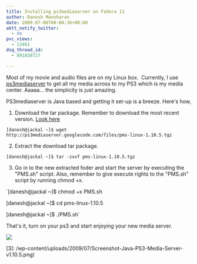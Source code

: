 ```yaml
---
title: Installing ps3mediaserver on Fedora 11
author: Danesh Manoharan
date: 2009-07-06T00:00:36+00:00
aktt_notify_twitter:
  - no
pvc_views:
  - 13461
dsq_thread_id:
  - 891038727

---
```

Most of my movie and audio files are on my Linux box.  Currently, I use [ps3mediaserver][1] to get all my media across to my PS3 which is my media center. Aaaaa... the simplicity is just amazing.

PS3mediaserver is Java based and getting it set-up is a breeze. Here's how,

1. Download the tar package. Remember to download the most recent version. [Look here][2]

`[danesh@jackal ~]$ wget http://ps3mediaserver.googlecode.com/files/pms-linux-1.10.5.tgz`

2. Extract the download tar package.

`[danesh@jackal ~]$ tar -zxvf pms-linux-1.10.5.tgz`

3. Go in to the new extracted foder and start the server by executing the "PMS.sh" script. Also, remember to give execute rights to the "PMS.sh" script by running chmod +x.

`[danesh@jackal ~]$ chmod +x PMS.sh</p>
<p>[danesh@jackal ~]$ cd pms-linux-1.10.5</p>
<p>[danesh@jackal ~]$ ./PMS.sh`

That's it, turn on your ps3 and start enjoying your new media server.

![](/wp-content/uploads/2009/07/Screenshot-Java-PS3-Media-Server-v1.10.5-499x365.png)

 [1]: http://code.google.com/p/ps3mediaserver/
 [2]: http://code.google.com/p/ps3mediaserver/downloads/list
 [3]: /wp-content/uploads/2009/07/Screenshot-Java-PS3-Media-Server-v1.10.5.png)